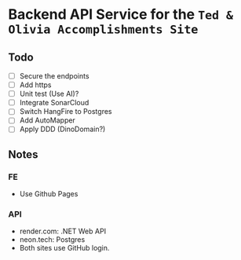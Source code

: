 # Backend API Service for the `Ted & Olivia Accomplishments Site`

## Todo
- [ ] Secure the endpoints
- [ ] Add https
- [ ] Unit test (Use AI)?
- [ ] Integrate SonarCloud
- [ ] Switch HangFire to Postgres
- [ ] Add AutoMapper
- [ ] Apply DDD (DinoDomain?)

## Notes

### FE
- Use Github Pages

### API
- render.com: .NET Web API
- neon.tech: Postgres
- Both sites use GitHub login.

